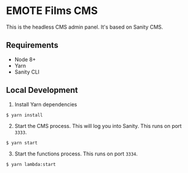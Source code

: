# EMOTE Films CMS

This is the headless CMS admin panel. It's based on Sanity CMS.

## Requirements

- Node 8+
- Yarn
- Sanity CLI

## Local Development

1. Install Yarn dependencies

```
$ yarn install
```

2. Start the CMS process. This will log you into Sanity. This runs on port `3333`.

```
$ yarn start
```

3. Start the functions process. This runs on port `3334`.

```
$ yarn lambda:start
```
